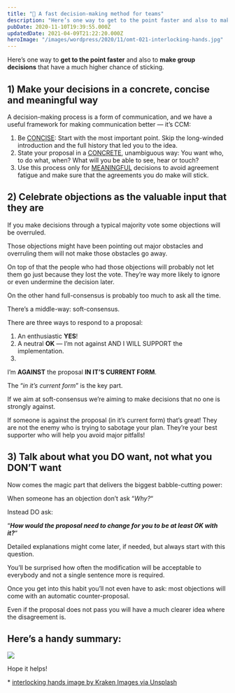 ```yaml
---
title: "🤝 A fast decision-making method for teams"
description: "Here’s one way to get to the point faster and also to make group decisions that have a much higher chance of sticking. 1) Make your decisions in a concrete, concise and meaningful way A decision-ma..."
pubDate: 2020-11-10T19:39:55.000Z
updatedDate: 2021-04-09T21:22:20.000Z
heroImage: "/images/wordpress/2020/11/omt-021-interlocking-hands.jpg"
---
```

Here’s one way to **get to the point faster** and also to **make group decisions** that have a much higher chance of sticking.

## 1) Make your decisions in a concrete, concise and meaningful way

A decision-making process is a form of communication, and
we have a useful framework for making communication better —
it’s CCM:

1. Be [CONCISE](https://fluidcircle.net/2020/10/20/make-your-communication-concise/?ref=localhost): Start with the most important point. Skip the
   long-winded introduction and the full history that led you to
   the idea.
2. State your proposal in a [CONCRETE](https://fluidcircle.net/2020/10/15/make-your-communication-concrete/?ref=localhost), unambiguous way: You want who, to do what, when? What will
   you be able to see, hear or touch?
3. Use this process only for [MEANINGFUL](https://fluidcircle.net/2020/10/22/meaningful/?ref=localhost) decisions to avoid agreement fatigue and make sure that
   the agreements you do make will stick.

## 2) Celebrate objections as the valuable input that they are

If you make decisions through a typical majority vote some
objections will be overruled.  
  
Those objections might
have been pointing out major obstacles and overruling them will
not make those obstacles go away.  
  
On top of
that the people who had those objections will probably not
let them go just because they lost the vote. They’re
way more likely to ignore or even undermine the decision
later.  
  
On the other hand full-consensus is probably
too much to ask all the time.  
  
There’s a
middle-way: soft-consensus.  
  
There are three ways to
respond to a proposal:  
  
1. An
enthusiastic **YES**!  
2. A
neutral **OK** — I’m not against
AND I WILL SUPPORT the implementation.  
3.
I’m **AGAINST** the
proposal **IN IT’S CURRENT FORM**.  
  
The “*in it’s current form*” is the key part.  
  
If we aim at
soft-consensus we’re aiming to make decisions that no one
is strongly against.  
  
If someone is against the
proposal (in it’s current form) that’s great! They
are not the enemy who is trying to sabotage your plan.
They’re your best supporter who will help you avoid major
pitfalls!

## 3) Talk about what you DO want, not what you DON’T want

Now comes the magic part that delivers the biggest
babble-cutting power:  
  
When someone has an
objection don’t ask “*Why?*“  
  
Instead
DO ask:  
  
“***How would the proposal need to change for you to be at
least OK with it?***“  
  
Detailed explanations might come later, if
needed, but always start with this question.  
  
You’ll
be surprised how often the modification will be acceptable to
everybody and not a single sentence more is required.  
  
Once
you get into this habit you’ll not even have to ask: most
objections will come with an automatic counter-proposal.  
  
Even
if the proposal does not pass you will have a much clearer
idea where the disagreement is.

## Here’s a handy summary:

[![](https://www.growtogether.academy/content/images/wordpress/2020/11/omt-021-soft-consensus.jpg?resize=900%2C571&ssl=1)](https://www.growtogether.academy/content/images/wordpress/2020/11/omt-021-soft-consensus.jpg?ssl=1&ref=localhost)

Hope it helps!  
  
\* [interlocking hands image by Kraken Images via Unsplash](https://unsplash.com/@krakenimages?ref=localhost)